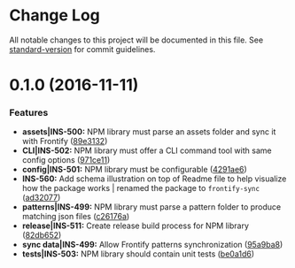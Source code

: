 # Change Log

All notable changes to this project will be documented in this file. See [standard-version](https://github.com/conventional-changelog/standard-version) for commit guidelines.

<a name="0.1.0"></a>
# 0.1.0 (2016-11-11)


### Features

* **assets|INS-500:** NPM library must parse an assets folder and sync it with Frontify ([89e3132](https://github.com/customermatrix/frontify-sync/commit/89e3132))
* **CLI|INS-502:** NPM library must offer a CLI command tool with same config options ([971ce11](https://github.com/customermatrix/frontify-sync/commit/971ce11))
* **config|INS-501:** NPM library must be configurable ([4291ae6](https://github.com/customermatrix/frontify-sync/commit/4291ae6))
* **INS-560:** Add schema illustration on top of Readme file to help visualize how the package works | renamed the package to `frontify-sync` ([ad32077](https://github.com/customermatrix/frontify-sync/commit/ad32077))
* **patterns|INS-499:** NPM library must parse a pattern folder to produce matching json files ([c26176a](https://github.com/customermatrix/frontify-sync/commit/c26176a))
* **release|INS-511:** Create release build process for NPM library ([82db652](https://github.com/customermatrix/frontify-sync/commit/82db652))
* **sync data|INS-499:** Allow Frontify patterns synchronization ([95a9ba8](https://github.com/customermatrix/frontify-sync/commit/95a9ba8))
* **tests|INS-503:** NPM library should contain unit tests ([be0a1d6](https://github.com/customermatrix/frontify-sync/commit/be0a1d6))
